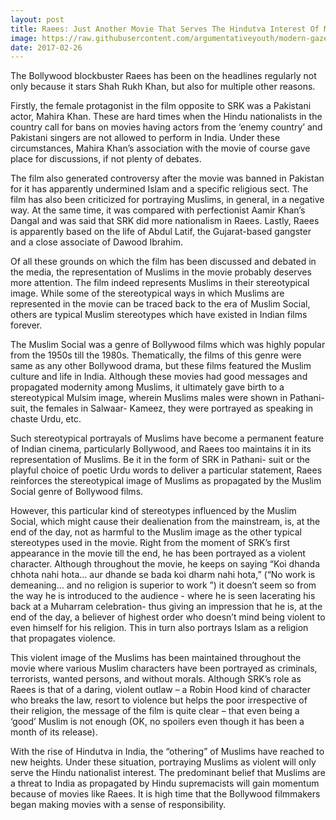 ```yaml
---
layout: post
title: Raees: Just Another Movie That Serves The Hindutva Interest Of Making Muslims The “Other”
image: https://raw.githubusercontent.com/argumentativeyouth/modern-gaze/master/assets/img/raees-review-modern-gaze.jpg
date: 2017-02-26
---
```


The Bollywood blockbuster Raees has been on the headlines regularly not only because it stars Shah Rukh Khan, but also for multiple other reasons.

 

Firstly, the female protagonist in the film opposite to SRK was a Pakistani actor, Mahira Khan. These are hard times when the Hindu nationalists in the country call for bans on movies having actors from the ‘enemy country’ and Pakistani singers are not allowed to perform in India. Under these circumstances, Mahira Khan’s association with the movie of course gave place for discussions, if not plenty of debates.

The film also generated controversy after the movie was banned in Pakistan for it has apparently undermined Islam and a specific religious sect. The film has also been criticized for portraying Muslims, in general, in a negative way. At the same time, it was compared with perfectionist Aamir Khan’s Dangal and was said that SRK did more nationalism in Raees. Lastly, Raees is apparently based on the life of Abdul Latif, the Gujarat-based gangster and a close associate of Dawood Ibrahim.

 

Of all these grounds on which the film has been discussed and debated in the media, the representation of Muslims in the movie probably deserves more attention. The film indeed represents Muslims in their stereotypical image. While some of the stereotypical ways in which Muslims are represented in the movie can be traced back to the era of Muslim Social, others are typical Muslim stereotypes which have existed in Indian films forever.

The Muslim Social was a genre of Bollywood films which was highly popular from the 1950s till the 1980s. Thematically, the films of this genre were same as any other Bollywood drama, but these films featured the Muslim culture and life in India.  Although these movies had good messages and propagated modernity among Muslims, it ultimately gave birth to a stereotypical Mulsim image, wherein Muslims males were shown in Pathani-suit, the females in Salwaar- Kameez, they were portrayed as speaking in chaste Urdu, etc.

Such stereotypical portrayals of Muslims have become a permanent feature of Indian cinema, particularly Bollywood, and Raees too maintains it in its representation of Muslims. Be it in the form of SRK in Pathani- suit or the playful choice of poetic Urdu words to deliver a particular statement, Raees reinforces the stereotypical image of Muslims as propagated by the Muslim Social genre of Bollywood films.

However, this particular kind of stereotypes influenced by the Muslim Social, which might cause their dealienation from the mainstream, is, at the end of the day, not as harmful to the Muslim image as the other typical stereotypes used in the movie. Right from the moment of SRK’s first appearance in the movie till the end, he has been portrayed as a violent character. Although throughout the movie, he keeps on saying “Koi  dhanda  chhota  nahi  hota… aur  dhande  se  bada  koi  dharm  nahi  hota,” (“No work is demeaning… and no religion is superior to work ”) it doesn’t seem so from the way he is introduced to the audience - where he is seen lacerating his back at a Muharram celebration- thus giving an impression that he is, at the end of the day, a believer of highest order who doesn’t mind being violent to even himself for his religion. This in turn also portrays Islam as a religion that propagates violence. 

 

This violent image of the Muslims has been maintained throughout the movie where various Muslim characters have been portrayed as criminals, terrorists, wanted persons, and without morals. Although SRK’s role as Raees is that of a daring, violent outlaw – a Robin Hood kind of character who breaks the law, resort to violence but helps the poor irrespective of their religion, the message of the film is quite clear – that even being a ‘good’ Muslim is not enough (OK, no spoilers even though it has been a month of its release).

 

 With the rise of Hindutva in India, the “othering” of Muslims have reached to new heights. Under these situation, portraying Muslims as violent will only serve the Hindu nationalist interest. The predominant belief that Muslims are a threat to India as propagated by Hindu supremacists will gain momentum because of movies like Raees. It is high time that the Bollywood filmmakers began making movies with a sense of responsibility.
